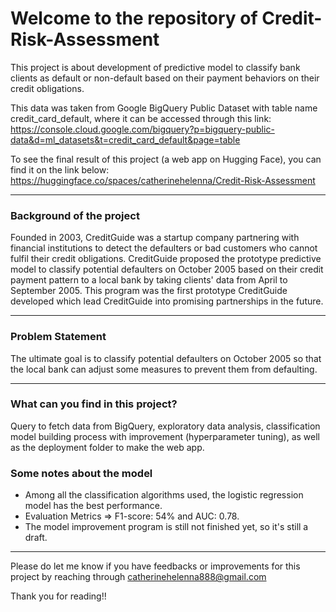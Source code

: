 # Welcome to the repository of Credit-Risk-Assessment

This project is about development of predictive model to classify bank clients as default or non-default based on their payment behaviors on their credit obligations.

This data was taken from Google BigQuery Public Dataset with table name credit_card_default, where it can be accessed through this link:
https://console.cloud.google.com/bigquery?p=bigquery-public-data&d=ml_datasets&t=credit_card_default&page=table

To see the final result of this project (a web app on Hugging Face), you can find it on the link below:
https://huggingface.co/spaces/catherinehelenna/Credit-Risk-Assessment

----------------------------------------------------------------------------------------------------------
### Background of the project

Founded in 2003, CreditGuide was a startup company partnering with financial institutions to detect the defaulters or bad customers who cannot fulfil their credit obligations. CreditGuide proposed the prototype predictive model to classify potential defaulters on October 2005 based on their credit payment pattern to a local bank by taking clients' data from April to September 2005. This program was the first prototype CreditGuide developed which lead CreditGuide into promising partnerships in the future.

----------------------------------------------------------------------------------------------------------
### Problem Statement

The ultimate goal is to classify potential defaulters on October 2005 so that the local bank can adjust some measures to prevent them from defaulting.

----------------------------------------------------------------------------------------------------------
### What can you find in this project?

Query to fetch data from BigQuery, exploratory data analysis, classification model building process with improvement (hyperparameter tuning), as well as the deployment folder to make the web app.

### Some notes about the model

- Among all the classification algorithms used, the logistic regression model has the best performance.
- Evaluation Metrics => F1-score: 54% and AUC: 0.78.
- The model improvement program is still not finished yet, so it's still a draft.

----------------------------------------------------------------------------------------------------------
Please do let me know if you have feedbacks or improvements for this project by reaching through catherinehelenna888@gmail.com

Thank you for reading!!






